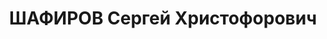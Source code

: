 ---
title: ШАФИРОВ Сергей Христофорович
description: 'Звание: 13.01.1936 - лейтенант ГБ (ЗСФСР).

  сотр. НКВД Грузинской ССР.

  репрессирован.'
---